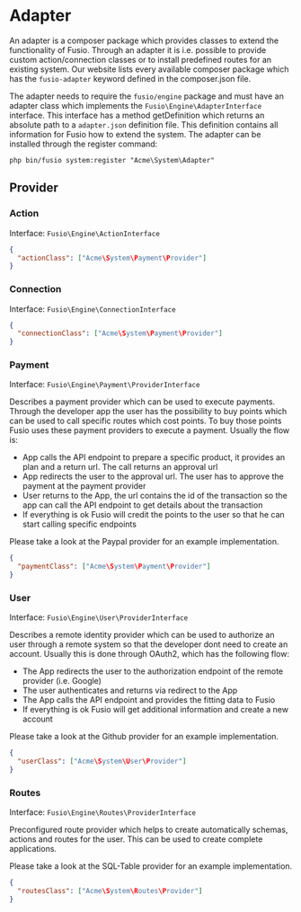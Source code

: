 
# Adapter

An adapter is a composer package which provides classes to extend the functionality of Fusio. Through an adapter it is
i.e. possible to provide custom action/connection classes or to install predefined routes for an existing system. Our
website lists every available composer package which has the `fusio-adapter` keyword defined in the composer.json file.

The adapter needs to require the `fusio/engine` package and must have an adapter class which implements the
`Fusio\Engine\AdapterInterface` interface. This interface has a method getDefinition which returns an absolute path to a
`adapter.json` definition file. This definition contains all information for Fusio how to extend the system. The adapter
can be installed through the register command:

```
php bin/fusio system:register "Acme\System\Adapter"
```

## Provider

### Action

Interface: `Fusio\Engine\ActionInterface`

```json
{
  "actionClass": ["Acme\System\Payment\Provider"]
}
```

### Connection

Interface: `Fusio\Engine\ConnectionInterface`

```json
{
  "connectionClass": ["Acme\System\Payment\Provider"]
}
```

### Payment

Interface: `Fusio\Engine\Payment\ProviderInterface`

Describes a payment provider which can be used to execute payments. Through the developer app the user has the
possibility to buy points which can be used to call specific routes which cost points. To buy those points Fusio uses
these payment providers to execute a payment. Usually the flow is:

* App calls the API endpoint to prepare a specific product, it provides an plan and a return url. The call returns an 
  approval url
* App redirects the user to the approval url. The user has to approve the payment at the payment provider
* User returns to the App, the url contains the id of the transaction so the app can call the API endpoint to get
  details about the transaction
* If everything is ok Fusio will credit the points to the user so that he can start calling specific endpoints

Please take a look at the Paypal provider for an example implementation.

```json
{
  "paymentClass": ["Acme\System\Payment\Provider"]
}
```

### User

Interface: `Fusio\Engine\User\ProviderInterface`

Describes a remote identity provider which can be used to authorize an user through a remote system so that the
developer dont need to create an account. Usually this is done through OAuth2, which has the following flow:

* The App redirects the user to the authorization endpoint of the remote provider (i.e. Google)
* The user authenticates and returns via redirect to the App
* The App calls the API endpoint and provides the fitting data to Fusio
* If everything is ok Fusio will get additional information and create a new account

Please take a look at the Github provider for an example implementation.

```json
{
  "userClass": ["Acme\System\User\Provider"]
}
```

### Routes

Interface: `Fusio\Engine\Routes\ProviderInterface`

Preconfigured route provider which helps to create automatically schemas, actions and routes for the user. This can be
used to create complete applications.

Please take a look at the SQL-Table provider for an example implementation.

```json
{
  "routesClass": ["Acme\System\Routes\Provider"]
}
```